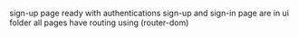 sign-up page ready with authentications
sign-up and sign-in page are in ui folder
all pages have routing using (router-dom)